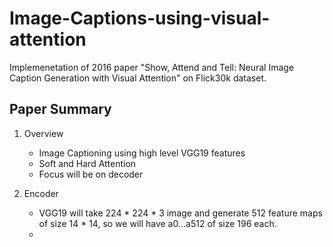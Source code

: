 # Image-Captions-using-visual-attention
Implemenetation of 2016 paper "Show, Attend and Tell: Neural Image Caption Generation with Visual Attention" on Flick30k dataset.


## Paper Summary

1. Overview

	* Image Captioning using high level VGG19 features
	* Soft and Hard Attention
	* Focus will be on decoder

2. Encoder
	
	* VGG19 will take 224 * 224 * 3 image and generate 512 feature maps of size 14 * 14, so we will have a0...a512 of size 196 each.
	* 

